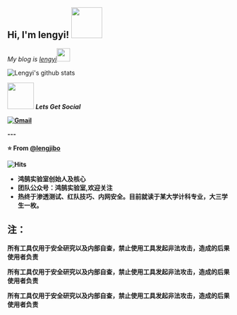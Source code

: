 <h2> Hi, I'm lengyi! <img src="https://media.giphy.com/media/IfsByYYHyNlnINT46g/giphy.gif" width="70"></h2>
<p><em>My blog is <a href="https://lengjibo.github.io/">lengyi</a><img src="https://media.giphy.com/media/WUlplcMpOCEmTGBtBW/giphy.gif" width="30">
  </em></p>

![Lengyi's github stats](https://github-readme-stats.vercel.app/api?username=lengjibo)
<p>
<img src="https://media.giphy.com/media/LnQjpWaON8nhr21vNW/giphy.gif" width="60"> <em><b>Lets Get Social</em>
<p>
  
<a href="mailto:qqlengyi@163.com"><img src="https://img.shields.io/badge/-Gmail-c14438?style=flat-square&logo=Gmail&logoColor=white&link=mailto:qqlengyi@163.com" alt="Gmail"></a>
</div>
---

⭐️ From [@lengjibo](https://github.com/lengjibo)

![Hits](https://hitcounter.pythonanywhere.com/count/tag.svg?url=https://github.com/lengjibo)

- 鸿鹄实验室创始人及核心
- 团队公众号：鸿鹄实验室,欢迎关注
- 热终于渗透测试、红队技巧、内网安全。目前就读于某大学计科专业，大三学生一枚。

## 注：

所有工具仅用于安全研究以及内部自查，禁止使用工具发起非法攻击，造成的后果使用者负责

所有工具仅用于安全研究以及内部自查，禁止使用工具发起非法攻击，造成的后果使用者负责

所有工具仅用于安全研究以及内部自查，禁止使用工具发起非法攻击，造成的后果使用者负责
